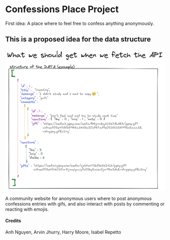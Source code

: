 # Confessions Place Project

First idea: A place where to feel free to confess anything anonymously.

## This is a proposed idea for the data structure
![data structure](./Documentation/data%20structure2.png "proposed data structure")

A community website for anonymous users where to post anonymous confessions entries with gifs, and also interact with posts by commenting or reacting with emojis.

#### Credits

Anh Nguyen, Arvin Jhurry, Harry Moore, Isabel Repetto
